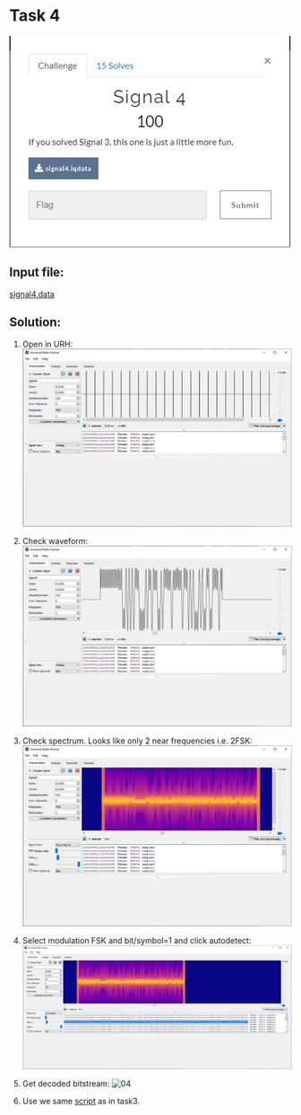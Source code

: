 # Task 4

![text](img/desc.png)

## Input file:

[signal4.data](input/signal4.data)

## Solution:

1. Open in URH:
![00](img/img00.png)

2. Check waveform:
![01](img/img01.png)

3. Check spectrum. Looks like only 2 near frequencies i.e. 2FSK:
![02](img/img02.png)

4. Select modulation FSK and bit/symbol=1 and click autodetect:
![03](img/img03.png)

5. Get decoded bitstream:
![04](img/img04.png)

6. Use we same [script](scripts/task4.py) as in task3.

